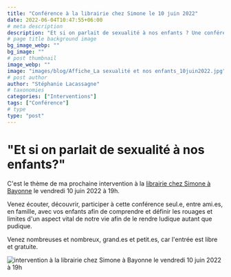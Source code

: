 ```yaml
---
title: "Conférence à la librairie chez Simone le 10 juin 2022"
date: 2022-06-04T10:47:55+06:00
# meta description
description: "Et si on parlait de sexualité à nos enfants ? Une conférence à suivre en famille."
# page title background image
bg_image_webp: ""
bg_image: ""
# post thumbnail
image_webp: ""
image: "images/blog/Affiche_La sexualité et nos enfants_10juin2022.jpg"
# post author
author: "Stéphanie Lacassagne"
# taxonomies
categories: ["Interventions"]
tags: ["Conférence"]
# type
type: "post"
---
```


# "Et si on parlait de sexualité à nos enfants?"
C'est le thème de ma prochaine intervention à la [librairie chez Simone à Bayonne](https://www.bayonneshopping.com/magasin/librairie-chez-simone/) le vendredi 10 juin 2022 à 19h.

Venez écouter, découvrir, participer à cette conférence seul.e, entre ami.es, en famille, avec vos enfants afin de comprendre et définir les rouages et limites d'un aspect vital de notre vie afin de le rendre ludique autant que pudique.

Venez nombreuses et nombreux, grand.es et petit.es, car l'entrée est libre et gratuite.

<img src="/blog/Affiche_La sexualité et nos enfants_10juin2022.jpg" class="img-fluid" alt="intervention à la librairie chez Simone à Bayonne le vendredi 10 juin 2022 à 19h" style="float:right;" data-aos="fade-up" loading="lazy" decoding="async">

